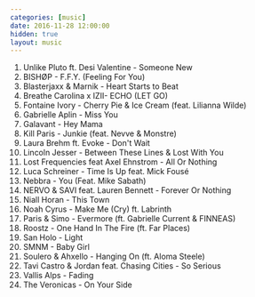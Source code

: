 ```yaml
---
categories: [music]
date: 2016-11-28 12:00:00
hidden: true
layout: music
---
```


1. Unlike Pluto ft. Desi Valentine - Someone New
2. BISHØP - F.F.Y. (Feeling For You)
3. Blasterjaxx & Marnik - Heart Starts to Beat
4. Breathe Carolina x IZII- ECHO (LET GO)
5. Fontaine Ivory - Cherry Pie & Ice Cream (feat. Lilianna Wilde)
6. Gabrielle Aplin - Miss You
7. Galavant - Hey Mama
8. Kill Paris - Junkie (feat. Nevve & Monstre)
9. Laura Brehm ft. Evoke - Don't Wait
10. Lincoln Jesser - Between These Lines & Lost With You
11. Lost Frequencies feat Axel Ehnstrom - All Or Nothing
12. Luca Schreiner - Time Is Up feat. Mick Fousé 
13. Nebbra - You (Feat. Mike Sabath)
14. NERVO & SAVI feat. Lauren Bennett - Forever Or Nothing
15. Niall Horan - This Town
16. Noah Cyrus - Make Me (Cry) ft. Labrinth
17. Paris & Simo - Evermore (ft. Gabrielle Current & FINNEAS)
18. Roostz - One Hand In The Fire (ft. Far Places)
19. San Holo - Light
20. SMNM - Baby Girl
21. Soulero & Ahxello - Hanging On (ft. Aloma Steele)
22. Tavi Castro & Jordan feat. Chasing Cities - So Serious
23. Vallis Alps - Fading
24. The Veronicas - On Your Side